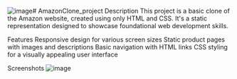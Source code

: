 ![image](https://github.com/20A31A0512/AmazonClone_project/assets/110037056/8853e198-e2ea-457b-bc78-e3502d2d78f9)# AmazonClone_project
Description
This project is a basic clone of the Amazon website, created using only HTML and CSS. It's a static representation designed to showcase foundational web development skills.

Features
Responsive design for various screen sizes
Static product pages with images and descriptions
Basic navigation with HTML links
CSS styling for a visually appealing user interface

Screenshots
![image](https://github.com/20A31A0512/AmazonClone_project/assets/110037056/e583cc51-0c81-4b7d-870c-0c2839413f7d)



